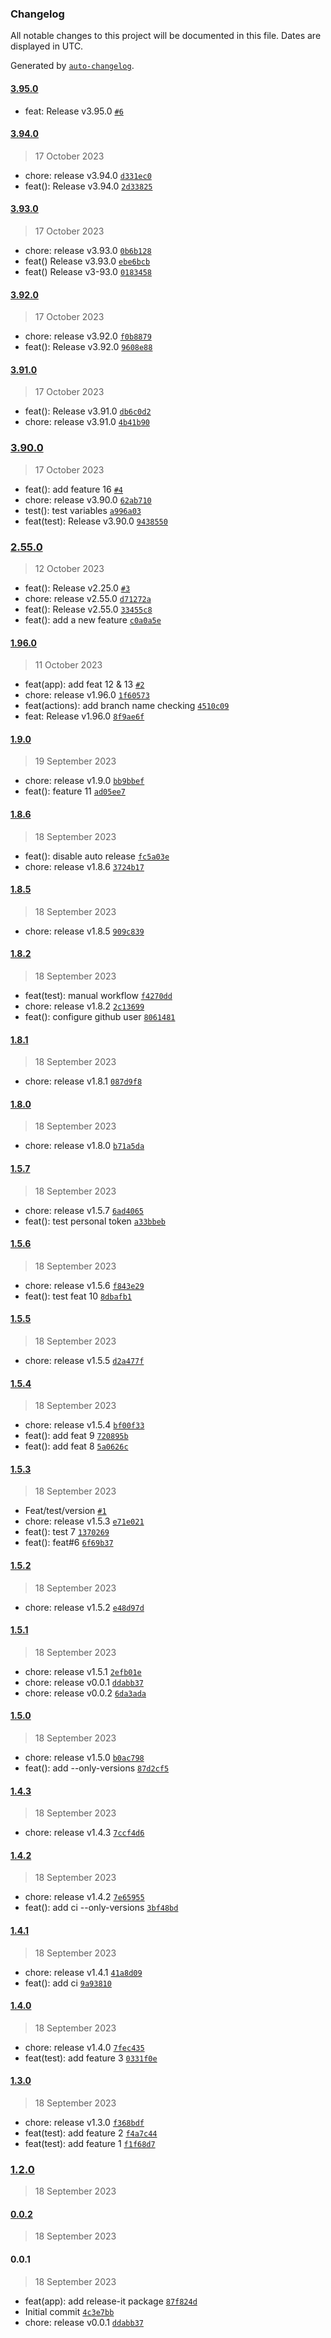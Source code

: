 ### Changelog

All notable changes to this project will be documented in this file. Dates are displayed in UTC.

Generated by [`auto-changelog`](https://github.com/CookPete/auto-changelog).

#### [3.95.0](https://github.com/ahmed-khateeb/versioning/compare/3.94.0...3.95.0)

- feat: Release v3.95.0 [`#6`](https://github.com/ahmed-khateeb/versioning/pull/6)

#### [3.94.0](https://github.com/ahmed-khateeb/versioning/compare/3.93.0...3.94.0)

> 17 October 2023

- chore: release v3.94.0 [`d331ec0`](https://github.com/ahmed-khateeb/versioning/commit/d331ec00d3a9deecc6402d0ea964186b85ca0642)
- feat(): Release v3.94.0 [`2d33825`](https://github.com/ahmed-khateeb/versioning/commit/2d338253aef9057fe4132ecae2d564ab76f64339)

#### [3.93.0](https://github.com/ahmed-khateeb/versioning/compare/3.92.0...3.93.0)

> 17 October 2023

- chore: release v3.93.0 [`0b6b128`](https://github.com/ahmed-khateeb/versioning/commit/0b6b128dbfd346e0528156b04f3b8f7a06191975)
- feat() Release v3.93.0 [`ebe6bcb`](https://github.com/ahmed-khateeb/versioning/commit/ebe6bcb7d6c7b2162badee32771749e836799ca0)
- feat() Release v3-93.0 [`0183458`](https://github.com/ahmed-khateeb/versioning/commit/0183458f2bb6794bbf10b557400abb892385d786)

#### [3.92.0](https://github.com/ahmed-khateeb/versioning/compare/3.91.0...3.92.0)

> 17 October 2023

- chore: release v3.92.0 [`f0b8879`](https://github.com/ahmed-khateeb/versioning/commit/f0b8879acf8a35ed5fef918b7ac00935530207d7)
- feat(): Release v3.92.0 [`9608e88`](https://github.com/ahmed-khateeb/versioning/commit/9608e8846c3ae44726332c68fa47839935e06f1f)

#### [3.91.0](https://github.com/ahmed-khateeb/versioning/compare/3.90.0...3.91.0)

> 17 October 2023

- feat(): Release v3.91.0 [`db6c0d2`](https://github.com/ahmed-khateeb/versioning/commit/db6c0d296f40d8c861dc6bd85891fe4245b3e336)
- chore: release v3.91.0 [`4b41b90`](https://github.com/ahmed-khateeb/versioning/commit/4b41b902c3bef097b70ee4de56ab388c8eea0ace)

### [3.90.0](https://github.com/ahmed-khateeb/versioning/compare/2.55.0...3.90.0)

> 17 October 2023

- feat(): add feature 16 [`#4`](https://github.com/ahmed-khateeb/versioning/pull/4)
- chore: release v3.90.0 [`62ab710`](https://github.com/ahmed-khateeb/versioning/commit/62ab7108a00a85ec128860609cfb8cfabea8e695)
- test(): test variables [`a996a03`](https://github.com/ahmed-khateeb/versioning/commit/a996a03156d949e604aeef1461c23ccb9f092111)
- feat(test): Release v3.90.0 [`9438550`](https://github.com/ahmed-khateeb/versioning/commit/9438550bac6e81b3201b3eb2b0bc28bda75660c1)

### [2.55.0](https://github.com/ahmed-khateeb/versioning/compare/1.96.0...2.55.0)

> 12 October 2023

- feat(): Release v2.25.0 [`#3`](https://github.com/ahmed-khateeb/versioning/pull/3)
- chore: release v2.55.0 [`d71272a`](https://github.com/ahmed-khateeb/versioning/commit/d71272a3a76b183b9e09e5d2d61c21cfc944b19b)
- feat(): Release v2.55.0 [`33455c8`](https://github.com/ahmed-khateeb/versioning/commit/33455c8848b3dc064c818694866666a0143d65b1)
- feat(): add a new feature [`c0a0a5e`](https://github.com/ahmed-khateeb/versioning/commit/c0a0a5e1687b9c448d52fa0c8cac3f659b8be359)

#### [1.96.0](https://github.com/ahmed-khateeb/versioning/compare/1.9.0...1.96.0)

> 11 October 2023

- feat(app): add feat 12 & 13 [`#2`](https://github.com/ahmed-khateeb/versioning/pull/2)
- chore: release v1.96.0 [`1f60573`](https://github.com/ahmed-khateeb/versioning/commit/1f60573f61b64b4c49ef1f030d0538646275641c)
- feat(actions): add branch name checking [`4510c09`](https://github.com/ahmed-khateeb/versioning/commit/4510c099061e46dc7d3147a5c601ef83df473ed9)
- feat: Release v1.96.0 [`8f9ae6f`](https://github.com/ahmed-khateeb/versioning/commit/8f9ae6fd97c52c21afd4b6a27dc6d079851d23c7)

#### [1.9.0](https://github.com/ahmed-khateeb/versioning/compare/1.8.6...1.9.0)

> 19 September 2023

- chore: release v1.9.0 [`bb9bbef`](https://github.com/ahmed-khateeb/versioning/commit/bb9bbefb2953c579cd079215ead1e6368d18b2d3)
- feat(): feature 11 [`ad05ee7`](https://github.com/ahmed-khateeb/versioning/commit/ad05ee71f886fbb97cd0a23ce699bb2a59dc7ced)

#### [1.8.6](https://github.com/ahmed-khateeb/versioning/compare/1.8.5...1.8.6)

> 18 September 2023

- feat(): disable auto release [`fc5a03e`](https://github.com/ahmed-khateeb/versioning/commit/fc5a03e6e3b1d8ca4f4d352bb66fe3acee42dfe3)
- chore: release v1.8.6 [`3724b17`](https://github.com/ahmed-khateeb/versioning/commit/3724b17da591db8fa9615dc2ef8a95d14928ca1e)

#### [1.8.5](https://github.com/ahmed-khateeb/versioning/compare/1.8.2...1.8.5)

> 18 September 2023

- chore: release v1.8.5 [`909c839`](https://github.com/ahmed-khateeb/versioning/commit/909c839ac136628c4e99b2bf7f888e4ecff9c231)

#### [1.8.2](https://github.com/ahmed-khateeb/versioning/compare/1.8.1...1.8.2)

> 18 September 2023

- feat(test): manual workflow [`f4270dd`](https://github.com/ahmed-khateeb/versioning/commit/f4270dd465a81f2c338747eec4f06160e83b6f35)
- chore: release v1.8.2 [`2c13699`](https://github.com/ahmed-khateeb/versioning/commit/2c136999222b23777ebb268c65352f1c21840ce5)
- feat(): configure github user [`8061481`](https://github.com/ahmed-khateeb/versioning/commit/8061481f3ba9f4b766a0d1e252aff103d550c1d6)

#### [1.8.1](https://github.com/ahmed-khateeb/versioning/compare/1.8.0...1.8.1)

> 18 September 2023

- chore: release v1.8.1 [`087d9f8`](https://github.com/ahmed-khateeb/versioning/commit/087d9f867d790960a1fb79c7917855e8acf9bb2c)

#### [1.8.0](https://github.com/ahmed-khateeb/versioning/compare/1.5.7...1.8.0)

> 18 September 2023

- chore: release v1.8.0 [`b71a5da`](https://github.com/ahmed-khateeb/versioning/commit/b71a5da3d0c5c2e2d411a8c33190fa554556c401)

#### [1.5.7](https://github.com/ahmed-khateeb/versioning/compare/1.5.6...1.5.7)

> 18 September 2023

- chore: release v1.5.7 [`6ad4065`](https://github.com/ahmed-khateeb/versioning/commit/6ad40655b3fecc0dd9a8b95ffe81d6396d48b6d0)
- feat(): test personal token [`a33bbeb`](https://github.com/ahmed-khateeb/versioning/commit/a33bbebbe0c015a1b8753dec34ad0c40979d40f3)

#### [1.5.6](https://github.com/ahmed-khateeb/versioning/compare/1.5.5...1.5.6)

> 18 September 2023

- chore: release v1.5.6 [`f843e29`](https://github.com/ahmed-khateeb/versioning/commit/f843e29a48cdbaf06b33fef079f653c25629e057)
- feat(): test feat 10 [`8dbafb1`](https://github.com/ahmed-khateeb/versioning/commit/8dbafb1c7156d1c918bc9a72faa6ca54329ae654)

#### [1.5.5](https://github.com/ahmed-khateeb/versioning/compare/1.5.4...1.5.5)

> 18 September 2023

- chore: release v1.5.5 [`d2a477f`](https://github.com/ahmed-khateeb/versioning/commit/d2a477fcf5ec3eadf4615c752d71c30731ad890b)

#### [1.5.4](https://github.com/ahmed-khateeb/versioning/compare/1.5.3...1.5.4)

> 18 September 2023

- chore: release v1.5.4 [`bf00f33`](https://github.com/ahmed-khateeb/versioning/commit/bf00f335f7e4071ffa932a7075dfbe372cae1c59)
- feat(): add feat 9 [`720895b`](https://github.com/ahmed-khateeb/versioning/commit/720895bd28befd2ae8721295010afe03ac135861)
- feat(): add feat 8 [`5a0626c`](https://github.com/ahmed-khateeb/versioning/commit/5a0626c733bc7a1d2331ccdacf1521cb992f6013)

#### [1.5.3](https://github.com/ahmed-khateeb/versioning/compare/1.5.2...1.5.3)

> 18 September 2023

- Feat/test/version [`#1`](https://github.com/ahmed-khateeb/versioning/pull/1)
- chore: release v1.5.3 [`e71e021`](https://github.com/ahmed-khateeb/versioning/commit/e71e021c9b1b7f0ee79bbc049ce8bdbbdd8e83e2)
- feat(): test 7 [`1370269`](https://github.com/ahmed-khateeb/versioning/commit/13702698ccbc8e7cb6199143a32921f6a7c7655e)
- feat(): feat#6 [`6f69b37`](https://github.com/ahmed-khateeb/versioning/commit/6f69b37e596b882c15338b26f8f427e33db04f87)

#### [1.5.2](https://github.com/ahmed-khateeb/versioning/compare/1.5.1...1.5.2)

> 18 September 2023

- chore: release v1.5.2 [`e48d97d`](https://github.com/ahmed-khateeb/versioning/commit/e48d97d00ae1e93bd4cbcb888e60c34657be91a8)

#### [1.5.1](https://github.com/ahmed-khateeb/versioning/compare/1.5.0...1.5.1)

> 18 September 2023

- chore: release v1.5.1 [`2efb01e`](https://github.com/ahmed-khateeb/versioning/commit/2efb01edb898a0219c7a1fd33b406bd00b31b561)
- chore: release v0.0.1 [`ddabb37`](https://github.com/ahmed-khateeb/versioning/commit/ddabb37980bb1c05691002607ab913125ec4a5ca)
- chore: release v0.0.2 [`6da3ada`](https://github.com/ahmed-khateeb/versioning/commit/6da3ada6557db6efb86c5d1304ea7d7e3ba91576)

#### [1.5.0](https://github.com/ahmed-khateeb/versioning/compare/1.4.3...1.5.0)

> 18 September 2023

- chore: release v1.5.0 [`b0ac798`](https://github.com/ahmed-khateeb/versioning/commit/b0ac798b1c2205810fe3b6cc8605fb0933c720c8)
- feat(): add --only-versions [`87d2cf5`](https://github.com/ahmed-khateeb/versioning/commit/87d2cf5ed9500cae1eef33aa1fd209519e23cba4)

#### [1.4.3](https://github.com/ahmed-khateeb/versioning/compare/1.4.2...1.4.3)

> 18 September 2023

- chore: release v1.4.3 [`7ccf4d6`](https://github.com/ahmed-khateeb/versioning/commit/7ccf4d60165e29fd6e99af2f669c5f90ac1d9060)

#### [1.4.2](https://github.com/ahmed-khateeb/versioning/compare/1.4.1...1.4.2)

> 18 September 2023

- chore: release v1.4.2 [`7e65955`](https://github.com/ahmed-khateeb/versioning/commit/7e65955f3ac635ec9a2241069b81dfe8861c05b8)
- feat(): add ci --only-versions [`3bf48bd`](https://github.com/ahmed-khateeb/versioning/commit/3bf48bd143c832305a15fb5147c938c367ebb057)

#### [1.4.1](https://github.com/ahmed-khateeb/versioning/compare/1.4.0...1.4.1)

> 18 September 2023

- chore: release v1.4.1 [`41a8d09`](https://github.com/ahmed-khateeb/versioning/commit/41a8d09078b7d2586a60f5f34d8c1d32fbdfc22e)
- feat(): add ci [`9a93810`](https://github.com/ahmed-khateeb/versioning/commit/9a93810487e553aa1634c92b98737e5b9bab42ac)

#### [1.4.0](https://github.com/ahmed-khateeb/versioning/compare/1.3.0...1.4.0)

> 18 September 2023

- chore: release v1.4.0 [`7fec435`](https://github.com/ahmed-khateeb/versioning/commit/7fec4353a7c6fcf76e9e033b6a25a40eac0b7e33)
- feat(test): add feature 3 [`0331f0e`](https://github.com/ahmed-khateeb/versioning/commit/0331f0e8e3639403a58fec95e578bcb6c8a38dea)

#### [1.3.0](https://github.com/ahmed-khateeb/versioning/compare/1.2.0...1.3.0)

> 18 September 2023

- chore: release v1.3.0 [`f368bdf`](https://github.com/ahmed-khateeb/versioning/commit/f368bdf621de12042d6c3e47b7332265497e8143)
- feat(test): add feature 2 [`f4a7c44`](https://github.com/ahmed-khateeb/versioning/commit/f4a7c44ed21fb471430fd13e7259fa7f63774280)
- feat(test): add feature 1 [`f1f68d7`](https://github.com/ahmed-khateeb/versioning/commit/f1f68d77717684acd12f585ff2cfd6bc91c265a3)

### [1.2.0](https://github.com/ahmed-khateeb/versioning/compare/0.0.2...1.2.0)

> 18 September 2023

#### [0.0.2](https://github.com/ahmed-khateeb/versioning/compare/0.0.1...0.0.2)

> 18 September 2023

#### 0.0.1

> 18 September 2023

- feat(app): add release-it package [`87f824d`](https://github.com/ahmed-khateeb/versioning/commit/87f824d9ef07dcbd0ef900a012253bbb85e27dfb)
- Initial commit [`4c3e7bb`](https://github.com/ahmed-khateeb/versioning/commit/4c3e7bbfe02847ca6ee762e99603175fcaf5ed84)
- chore: release v0.0.1 [`ddabb37`](https://github.com/ahmed-khateeb/versioning/commit/ddabb37980bb1c05691002607ab913125ec4a5ca)
